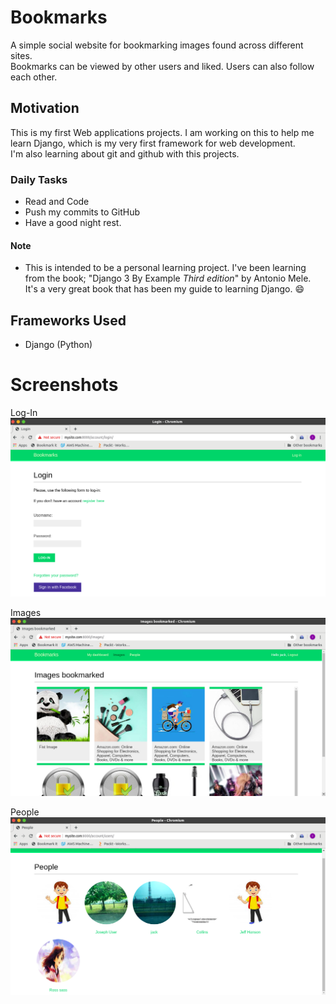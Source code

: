 # Bookmarks
A simple social website for bookmarking images found across different sites.<br>
Bookmarks can be viewed by other users and liked.
Users can also follow each other.

## Motivation
This is my first Web applications projects.
I am working on this to help me learn Django, which is my very first framework for web development.<br>
I'm also learning about git and github with this projects.<br>

### Daily Tasks
 -  Read and Code
 -  Push my commits to GitHub
 -  Have a good night rest.

#### Note
- This is intended to be a personal learning project.
I've been learning from the book; "Django 3 By Example <em>Third edition</em>" by Antonio Mele.
It's a very great book that has been my guide to learning Django. :smile:

## Frameworks Used
- Django (Python)

# Screenshots
Log-In
![Alt text](https://github.com/Ifeoluwakolopin/bookmarks-project/blob/master/bookmarks/screenshots/login.png)

Images
![Alt text](https://github.com/Ifeoluwakolopin/bookmarks-project/blob/master/bookmarks/screenshots/images.png)

People
![Alt text](https://github.com/Ifeoluwakolopin/bookmarks-project/blob/master/bookmarks/screenshots/people.png)
